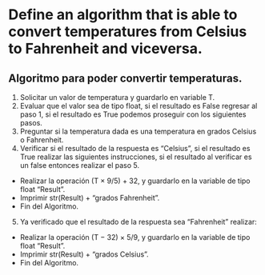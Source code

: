 # **Define an algorithm that is able to convert temperatures from Celsius to Fahrenheit and viceversa.**
## Algoritmo para poder convertir temperaturas.
1.	Solicitar un valor de temperatura y guardarlo en variable T.
2.	Evaluar que el valor sea de tipo float, si el resultado es False regresar al paso 1, si el resultado es True podemos proseguir con los siguientes pasos.
3.	Preguntar si la temperatura dada es una temperatura en grados Celsius o Fahrenheit.
4.	Verificar si el resultado de la respuesta es “Celsius”, si el resultado es True realizar las siguientes instrucciones, si el resultado al verificar es un false entonces realizar el paso 5.
 * Realizar la operación (T × 9/5) + 32, y guardarlo en la variable de tipo float “Result”.
 * Imprimir str(Result) + “grados Fahrenheit”.
 * Fin del Algoritmo.
5.	Ya verificado que el resultado de la respuesta sea “Fahrenheit” realizar:
* Realizar la operación (T − 32) × 5/9, y guardarlo en la variable de tipo float “Result”.
* Imprimir str(Result) + “grados Celsius”.
* Fin del Algoritmo.
